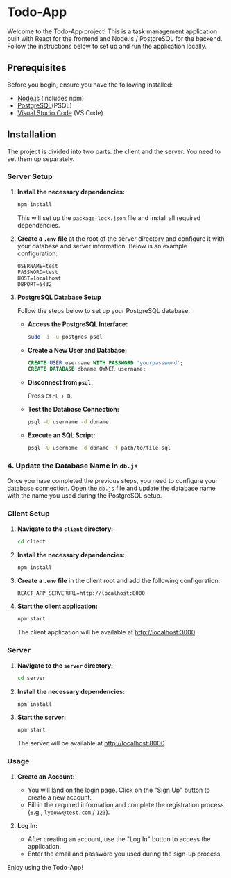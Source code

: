 # Todo-App

Welcome to the Todo-App project! This is a task management application built with React for the frontend and Node.js / PostgreSQL for the backend. Follow the instructions below to set up and run the application locally.

## Prerequisites

Before you begin, ensure you have the following installed:

- [Node.js](https://nodejs.org/) (includes npm)
- [PostgreSQL](https://www.postgresql.org/download/)(PSQL)
- [Visual Studio Code](https://code.visualstudio.com/) (VS Code)

## Installation

The project is divided into two parts: the client and the server. You need to set them up separately.

### Server Setup

1. **Install the necessary dependencies:**

    ```bash
    npm install
    ```

    This will set up the `package-lock.json` file and install all required dependencies.

2. **Create a `.env` file** at the root of the server directory and configure it with your database and server information. Below is an example configuration:

    ```env
    USERNAME=test
    PASSWORD=test
    HOST=localhost
    DBPORT=5432
    ```

3. **PostgreSQL Database Setup**

   Follow the steps below to set up your PostgreSQL database:

   - **Access the PostgreSQL Interface:**

     ```bash
     sudo -i -u postgres psql
     ```

   - **Create a New User and Database:**

     ```sql
     CREATE USER username WITH PASSWORD 'yourpassword';
     CREATE DATABASE dbname OWNER username;
     ```

   - **Disconnect from `psql`:**

     Press `Ctrl + D`.

   - **Test the Database Connection:**

     ```bash
     psql -U username -d dbname
     ```

   - **Execute an SQL Script:**

     ```bash
     psql -U username -d dbname -f path/to/file.sql
     ```

### 4. Update the Database Name in `db.js`

Once you have completed the previous steps, you need to configure your database connection. Open the `db.js` file and update the database name with the name you used during the PostgreSQL setup.

### Client Setup

1. **Navigate to the `client` directory:**

    ```bash
    cd client
    ```

2. **Install the necessary dependencies:**

    ```bash
    npm install
    ```

3. **Create a `.env` file** in the client root and add the following configuration:

    ```env
    REACT_APP_SERVERURL=http://localhost:8000
    ```

4. **Start the client application:**

    ```bash
    npm start
    ```

    The client application will be available at [http://localhost:3000](http://localhost:3000).

### Server

1. **Navigate to the `server` directory:**

    ```bash
    cd server
    ```

2. **Install the necessary dependencies:**

    ```bash
    npm install
    ```

3. **Start the server:**

    ```bash
    npm start
    ```

    The server will be available at [http://localhost:8000](http://localhost:8000).

### Usage

1. **Create an Account:**

   - You will land on the login page. Click on the "Sign Up" button to create a new account.
   - Fill in the required information and complete the registration process (e.g., `lydoww@test.com` / `123`).

2. **Log In:**

   - After creating an account, use the "Log In" button to access the application.
   - Enter the email and password you used during the sign-up process.

Enjoy using the Todo-App!
